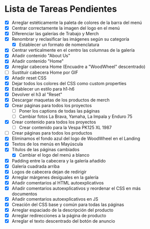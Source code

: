 # Lista de Tareas Pendientes

- [x] Arreglar estéticamente la paleta de colores de la barra del menú
- [x] Centrar correctamente la imagen del logo en el menú
- [x] Diferenciar las galerías de Trabajo y Merch
- [x] Renombrar y reclasificar las imágenes según su categoría
    - [x] Establecer un formato de nomenclatura
- [x] Centrar verticalmente en el centro las columnas de la galería
- [x] Añadir contenido "About Us"
- [x] Añadir contenido "Home"
- [x] Arreglar cabecera Home (Encuadre a "WoodWheel" descentrado)
- [ ] Sustituir cabecera Home por GIF
- [x] Añadir reset CSS
- [x] Dejar todos los colores del CSS como custom properties
- [x] Establecer un estilo para h1-h6
- [x] Devolver el h3 al "Reset"
- [x] Descargar maquetas de los productos de merch
- [x] Crear páginas para todos los proyectos
    - [ ] Poner los captions de todas las páginas
    - [ ] Cambiar fotos La Brava, Yamaha, La Impala y Enduro 75
- [x] Crear contenido para todos los proyectos
    - [ ] Crear contenido para la Vespa PK125 XL 1987
- [ ] Crear páginas para todos los productos
- [x] Eliminamos el fondo azul del logo de WoodWheel en el Landing
- [x] Textos de los menús en Mayúscula
- [x] Títulos de las páginas cambiados
    - [x] Cambiar el logo del menú a blanco
- [x] Padding entre la cabecera y la galería añadido
- [x] Galería cuadrada arriba
- [x] Logos de cabecera dejan de redirigir
- [x] Arreglar márgenes desiguales en la galería
- [x] Añadir comentarios al HTML autoexplicativos
- [x] Añadir comentarios autoexplicativos y reordenar el CSS en más documentos
- [x] Añadir comentarios autoexplicativos en JS
- [x] Creación del CSS base y común para todas las páginas
- [x] Arreglar espaciado de la descripción del producto
- [x] Arreglar redirecciones a la página de producto
- [x] Arreglar el texto descentrado del botón de anuncio